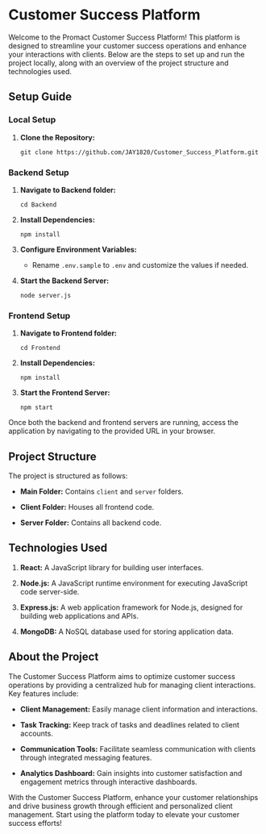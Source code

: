 # Customer Success Platform

Welcome to the Promact Customer Success Platform! This platform is designed to streamline your customer success operations and enhance your interactions with clients. Below are the steps to set up and run the project locally, along with an overview of the project structure and technologies used.

## Setup Guide

### Local Setup

1. **Clone the Repository:**
   ```
   git clone https://github.com/JAY1820/Customer_Success_Platform.git
   ```

### Backend Setup

1. **Navigate to Backend folder:**
   ```
   cd Backend
   ```
   
2. **Install Dependencies:**
   ```
   npm install
   ```
   
3. **Configure Environment Variables:**
   - Rename `.env.sample` to `.env` and customize the values if needed.
   
4. **Start the Backend Server:**
   ```
   node server.js
   ```

### Frontend Setup

1. **Navigate to Frontend folder:**
   ```
   cd Frontend
   ```
   
2. **Install Dependencies:**
   ```
   npm install
   ```
   
3. **Start the Frontend Server:**
   ```
   npm start
   ```

Once both the backend and frontend servers are running, access the application by navigating to the provided URL in your browser.

## Project Structure

The project is structured as follows:

- **Main Folder:** Contains `client` and `server` folders.
  
- **Client Folder:** Houses all frontend code.
  
- **Server Folder:** Contains all backend code.

## Technologies Used

1. **React:** A JavaScript library for building user interfaces.
   
2. **Node.js:** A JavaScript runtime environment for executing JavaScript code server-side.
   
3. **Express.js:** A web application framework for Node.js, designed for building web applications and APIs.
   
4. **MongoDB:** A NoSQL database used for storing application data.

## About the Project

The Customer Success Platform aims to optimize customer success operations by providing a centralized hub for managing client interactions. Key features include:

- **Client Management:** Easily manage client information and interactions.
  
- **Task Tracking:** Keep track of tasks and deadlines related to client accounts.
  
- **Communication Tools:** Facilitate seamless communication with clients through integrated messaging features.
  
- **Analytics Dashboard:** Gain insights into customer satisfaction and engagement metrics through interactive dashboards.

With the Customer Success Platform, enhance your customer relationships and drive business growth through efficient and personalized client management. Start using the platform today to elevate your customer success efforts!